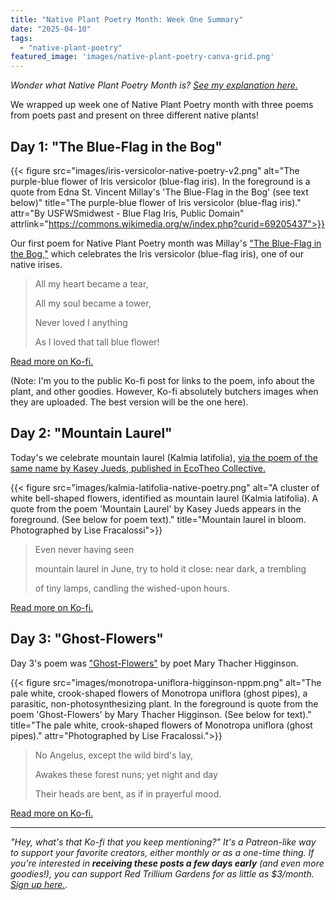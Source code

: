 ```yaml
---
title: "Native Plant Poetry Month: Week One Summary"
date: "2025-04-10"
tags: 
  - "native-plant-poetry"
featured_image: 'images/native-plant-poetry-canva-grid.png'
---
```


*Wonder what Native Plant Poetry Month is? [See my explanation here.](updates/mar-28-2025)* 

We wrapped up week one of Native Plant Poetry month with three poems from poets past and present on three different native plants!

## Day 1: "The Blue-Flag in the Bog"

{{< figure src="images/iris-versicolor-native-poetry-v2.png" alt="The purple-blue flower of Iris versicolor (blue-flag iris). In the foreground is a quote from Edna St. Vincent Millay's 'The Blue-Flag in the Bog' (see text below)" title="The purple-blue flower of Iris versicolor (blue-flag iris)." attr="By USFWSmidwest - Blue Flag Iris, Public Domain" attrlink="https://commons.wikimedia.org/w/index.php?curid=69205437">}}

Our first poem for Native Plant Poetry month was Millay's ["The Blue-Flag in the Bog,"](https://digital.library.upenn.edu/women/millay/april/sa-bog.html) which celebrates the Iris versicolor (blue-flag iris), one of our native irises.

> All my heart became a tear,
> 
>   All my soul became a tower,
> 
> Never loved I anything
> 
>   As I loved that tall blue flower!

[Read more on Ko-fi.](https://ko-fi.com/post/The-Blue-Flag-in-the-Bog--Edna-St-Vincent-Mill-I3I41CMIGN)

(Note: I'm you to the public Ko-fi post for links to the poem, info about the plant, and other goodies. However, Ko-fi absolutely butchers images when they are uploaded. The best version will be the one here).

## Day 2: "Mountain Laurel"

Today's we celebrate mountain laurel (Kalmia latifolia), [via the poem of the same name by Kasey Jueds, published in EcoTheo Collective. ](https://www.ecotheo.org/etreview/mountain-laurel)

{{< figure src="images/kalmia-latifolia-native-poetry.png" alt="A cluster of white bell-shaped flowers, identified as mountain laurel (Kalmia latifolia). A quote from the poem 'Mountain Laurel' by Kasey Jueds appears in the foreground. (See below for poem text)." title="Mountain laurel in bloom. Photographed by Lise Fracalossi">}}

> Even never having seen
> 
> mountain laurel in June, try
> to hold it close: near dark, a trembling
> 
> of tiny lamps, candling the wished-upon
> hours. 

[Read more on Ko-fi.](https://ko-fi.com/post/Mountain-Laurel--Kasey-Jueds--Kalmia-latifolia-E1E51CNSKR)

## Day 3: "Ghost-Flowers"

Day 3's poem was ["Ghost-Flowers"](https://allpoetry.com/Mary-Thacher-Higginson) by poet Mary Thacher Higginson.

{{< figure src="images/monotropa-uniflora-higginson-nppm.png" alt="The pale white, crook-shaped flowers of Monotropa uniflora (ghost pipes), a parasitic, non-photosynthesizing plant. In the foreground is quote from the poem 'Ghost-Flowers' by Mary Thacher Higginson. (See below for text)." title="The pale white, crook-shaped flowers of Monotropa uniflora (ghost pipes)." attr="Photographed by Lise Fracalossi.">}}

> No Angelus, except the wild bird's lay,
> 
> Awakes these forest nuns; yet night and day
> 
> Their heads are bent, as if in prayerful mood.

[Read more on Ko-fi.](https://ko-fi.com/post/Ghost-Flowers--Mary-Thacher-Higginson--Monotro-D1D41CRQQK)

___

*"Hey, what's that Ko-fi that you keep mentioning?" It's a Patreon-like way to support your favorite creators, either monthly or as a one-time thing. If you're interested in **receiving these posts a few days early** (and even more goodies!), you can support Red Trillium Gardens for as little as $3/month. [Sign up here.](https://ko-fi.com/redtrilliumgardens/tiers).*
